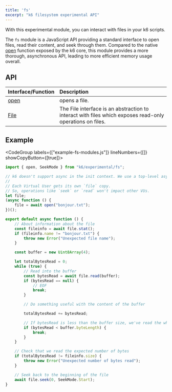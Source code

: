 ```yaml
---
title: 'fs'
excerpt: "k6 filesystem experimental API"
---
```


<ExperimentalBlockquote />

With this experimental module, you can interact with files in your k6 scripts. 

The `fs` module is a JavaScript API providing a standard interface to open files, read their content, and seek through them. Compared to the native [open]() function exposed by the k6 core, this module provides a more thorough, asynchronous API, leading to more efficient memory usage overall.

## API

| Interface/Function | Description |
| :----------------- | :---------- |
| [open](/javascript-api/k6-experimental/fs/open) | opens a file. |
| [File](/javascript-api/k6-experimental/fs/file) | The File interface is an abstraction to interact with files which exposes read-only operations on files. |

## Example

<CodeGroup labels={["example-fs-modules.js"]} lineNumbers={[]} showCopyButton={[true]}>

```javascript
import { open, SeekMode } from "k6/experimental/fs";

// k6 doesn't support async in the init context. We use a top-level async function for `await`.
//
// Each Virtual User gets its own `file` copy.
// So, operations like `seek` or `read` won't impact other VUs.
let file;
(async function () {
	file = await open("bonjour.txt");
})();

export default async function () {
	// About information about the file
	const fileinfo = await file.stat();
	if (fileinfo.name != "bonjour.txt") {
		throw new Error("Unexpected file name");
	}

	const buffer = new Uint8Array(4);

	let totalBytesRead = 0;
	while (true) {
		// Read into the buffer
		const bytesRead = await file.read(buffer);
		if (bytesRead == null) {
			// EOF
			break;
		}

		// Do something useful with the content of the buffer

		totalBytesRead += bytesRead;

		// If bytesRead is less than the buffer size, we've read the whole file
		if (bytesRead < buffer.byteLength) {
			break;
		}
	}

	// Check that we read the expected number of bytes
	if (totalBytesRead != fileinfo.size) {
		throw new Error("Unexpected number of bytes read");
	}

	// Seek back to the beginning of the file
	await file.seek(0, SeekMode.Start);
}
```

</CodeGroup>